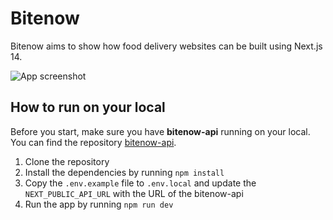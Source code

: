 # Bitenow

Bitenow aims to show how food delivery websites can be built using Next.js 14.

![App screenshot](https://i.imgur.com/1nsmEY5.jpg)

## How to run on your local

Before you start, make sure you have **bitenow-api** running on your local. You can find the repository [bitenow-api](https://github.com/Aslam97/bitenow-api).

1. Clone the repository
2. Install the dependencies by running `npm install`
3. Copy the `.env.example` file to `.env.local` and update the `NEXT_PUBLIC_API_URL` with the URL of the bitenow-api
4. Run the app by running `npm run dev`
